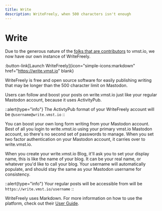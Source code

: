```yaml
---
title: Write
description: WriteFreely, when 500 characters isn't enough
---
```


# Write

Due to the generous nature of the [folks that are contributors](https://docs.vmst.io/funding) to vmst.io, we now have our own instance of WriteFreely.

:button-link[Launch WriteFreely]{icon="simple-icons:markdown" href="https://write.vmst.io" blank}

WriteFreely is free and open source software for easily publishing writing that may be longer than the 500 character limit on Mastodon.

Users can follow and boost your posts on write.vmst.io just like your regular Mastodon account, because it uses ActivityPub.

::alert{type="info"}
The ActivtyPub format of your WriteFreely account will be `@username@write.vmst.io`
::

You can boost your own long form writing from your Mastodon account. Best of all you login to write.vmst.io using your primary vmst.io Mastodon account, so there's no second set of passwords to manage. When you set two factor authentication on your Mastodon account, it carries over to write.vmst.io.

When you create your write.vmst.io Blog, it'll ask you to set your display name, this is like the name of your blog. It can be your real name, or whatever you'd like to call your blog. Your username will automatically populate, and should stay the same as your Mastodon username for consistency.

::alert{type="info"}
Your regular posts will be accessible from will be `https://write.vmst.io/username`
::

WriteFreely uses Markdown. For more information on how to use the platform, check out their [User Guide](https://writefreely.org/docs/latest/writer).
